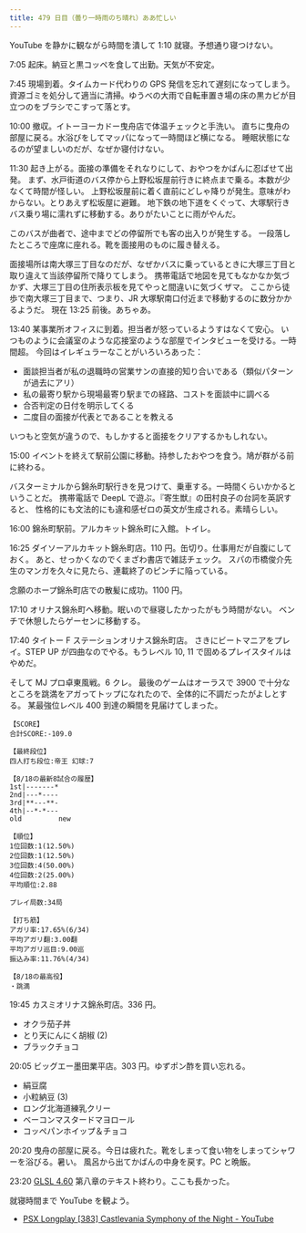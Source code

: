 ```yaml
---
title: 479 日目（曇り一時雨のち晴れ）ああ忙しい
---
```


YouTube を静かに観ながら時間を潰して 1:10 就寝。予想通り寝つけない。

7:05 起床。納豆と黒コッペを食して出勤。天気が不安定。

7:45 現場到着。タイムカード代わりの GPS 発信を忘れて遅刻になってしまう。
資源ゴミを処分して適当に清掃。ゆうべの大雨で自転車置き場の床の黒カビが目立つのをブラシでこすって落とす。

10:00 撤収。イトーヨーカドー曳舟店で体温チェックと手洗い。
直ちに曳舟の部屋に戻る。水浴びをしてマッパになって一時間ほど横になる。
睡眠状態になるのが望ましいのだが、なぜか寝付けない。

11:30 起き上がる。面接の準備をそれなりにして、おやつをかばんに忍ばせて出発。
まず、水戸街道のバス停から上野松坂屋前行きに終点まで乗る。本数が少なくて時間が怪しい。
上野松坂屋前に着く直前にどしゃ降りが発生。意味がわからない。とりあえず松坂屋に避難。
地下鉄の地下道をくぐって、大塚駅行きバス乗り場に濡れずに移動する。ありがたいことに雨がやんだ。

このバスが曲者で、途中までどの停留所でも客の出入りが発生する。
一段落したところで座席に座れる。靴を面接用のものに履き替える。

面接場所は南大塚三丁目なのだが、なぜかバスに乗っているときに大塚三丁目と取り違えて当該停留所で降りてしまう。
携帯電話で地図を見てもなかなか気づかず、大塚三丁目の住所表示板を見てやっと間違いに気づくザマ。
ここから徒歩で南大塚三丁目まで、つまり、JR 大塚駅南口付近まで移動するのに数分かかるようだ。
現在 13:25 前後。あちゃあ。

13:40 某事業所オフィスに到着。担当者が怒っているようすはなくて安心。
いつものように会議室のような応接室のような部屋でインタビューを受ける。一時間超。
今回はイレギュラーなことがいろいろあった：

* 面談担当者が私の退職時の営業サンの直接的知り合いである（類似パターンが過去にアリ）
* 私の最寄り駅から現場最寄り駅までの経路、コストを面談中に調べる
* 合否判定の日付を明示してくる
* 二度目の面接が代表とであることを教える

いつもと空気が違うので、もしかすると面接をクリアするかもしれない。

15:00 イベントを終えて駅前公園に移動。持参したおやつを食う。鳩が群がる前に終わる。

バスターミナルから錦糸町駅行きを見つけて、乗車する。一時間くらいかかるということだ。
携帯電話で DeepL で遊ぶ。『寄生獣』の田村良子の台詞を英訳すると、
性格的にも文法的にも違和感ゼロの英文が生成される。素晴らしい。

16:00 錦糸町駅前。アルカキット錦糸町に入館。トイレ。

16:25 ダイソーアルカキット錦糸町店。110 円。缶切り。仕事用だが自腹にしておく。
あと、せっかくなのでくまざわ書店で雑誌チェック。
スパの市橋俊介先生のマンガを久々に見たら、連載終了のピンチに陥っている。

念願のホープ錦糸町店での散髪に成功。1100 円。

17:10 オリナス錦糸町へ移動。眠いので昼寝したかったがもう時間がない。
ベンチで休憩したらゲーセンに移動する。

17:40 タイトー F ステーションオリナス錦糸町店。
さきにビートマニアをプレイ。STEP UP が四曲なのでやる。もうレベル 10, 11 で固めるプレイスタイルはやめだ。

そして MJ プロ卓東風戦。6 クレ。
最後のゲームはオーラスで 3900 で十分なところを跳満をアガってトップになれたので、全体的に不調だったがよしとする。
某最強位レベル 400 到達の瞬間を見届けてしまった。

```text
【SCORE】
合計SCORE:-109.0

【最終段位】
四人打ち段位:帝王 幻球:7

【8/18の最新8試合の履歴】
1st|-------*
2nd|---*----
3rd|**---**-
4th|--*-*---
old         new

【順位】
1位回数:1(12.50%)
2位回数:1(12.50%)
3位回数:4(50.00%)
4位回数:2(25.00%)
平均順位:2.88

プレイ局数:34局

【打ち筋】
アガリ率:17.65%(6/34)
平均アガリ翻:3.00翻
平均アガリ巡目:9.00巡
振込み率:11.76%(4/34)

【8/18の最高役】
・跳満
```

19:45 カスミオリナス錦糸町店。336 円。

* オクラ茄子丼
* とり天にんにく胡椒 (2)
* ブラックチョコ

20:05 ビッグエー墨田業平店。303 円。ゆずポン酢を買い忘れる。

* 絹豆腐
* 小粒納豆 (3)
* ロング北海道練乳クリー
* ベーコンマスタードマヨロール
* コッペパンホイップ＆チョコ

20:20 曳舟の部屋に戻る。今日は疲れた。靴をしまって食い物をしまってシャワーを浴びる。暑い。
風呂から出てかばんの中身を戻す。PC と晩飯。

23:20 [GLSL 4.60][glsl460] 第八章のテキスト終わり。ここも長かった。

就寝時間まで YouTube を観よう。

* [PSX Longplay [383] Castlevania Symphony of the Night - YouTube](https://www.youtube.com/watch?v=5HnhPNS0rqM)

[glsl460]: https://www.khronos.org/registry/OpenGL/specs/gl/GLSLangSpec.4.60.html
